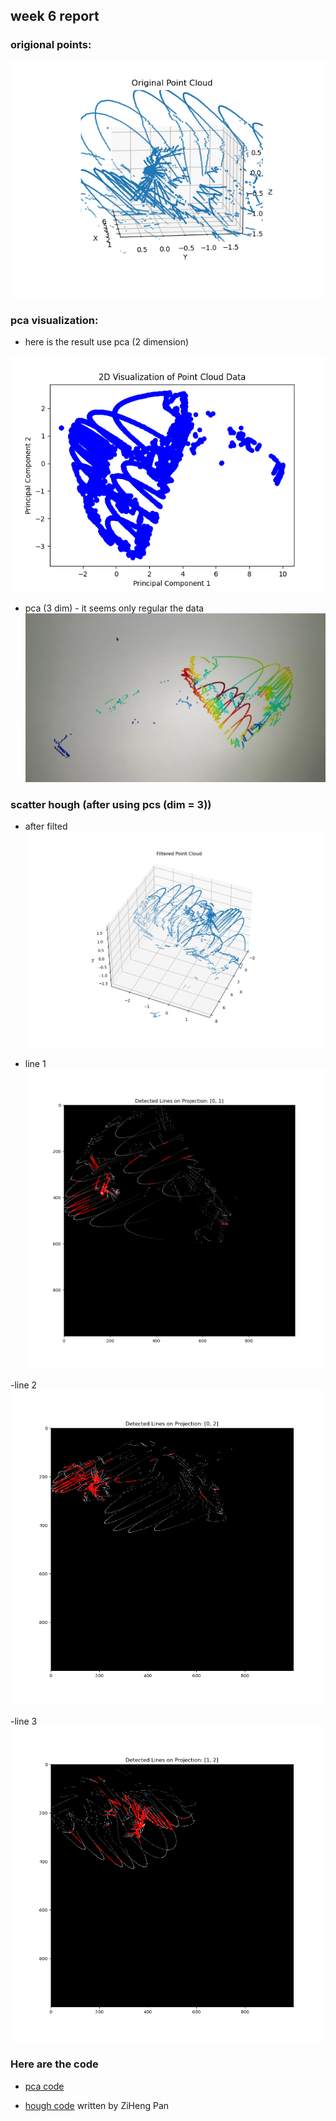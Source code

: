 ## week 6 report

### origional points:
![org](./week6/pointNet_Org.png)

### pca visualization:
- here is the result use pca (2 dimension)

![](./week6/Figure_1.png)

- pca (3 dim) - it seems only regular the data
![](./week6/pca3d.jpg)

### scatter hough (after using pcs (dim = 3))
- after filted
![](./week6/filted.png)

- line 1
![](./week6/line1.png)

-line 2
![](./week6/line2.png)

-line 3
![](./week6/line3.png)

### Here are the code
- [pca code](./week6/pca.py)

- [hough code](./week6/scatter2.py) written by ZiHeng Pan